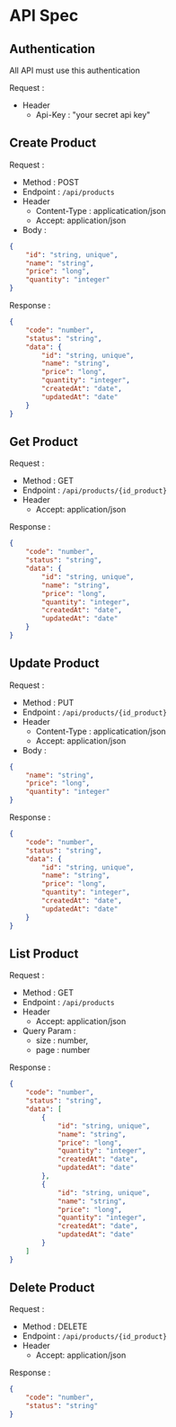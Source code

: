 # API Spec

## Authentication

All API must use this authentication

Request :
- Header
    - Api-Key : "your secret api key"

## Create Product

Request :
- Method : POST
- Endpoint : `/api/products`
- Header
    - Content-Type : applicatication/json
    - Accept: application/json
- Body : 

```json
{
    "id": "string, unique",
    "name": "string",
    "price": "long",
    "quantity": "integer"
}
```

Response :

```json
{
    "code": "number",
    "status": "string",
    "data": {
        "id": "string, unique",
        "name": "string",
        "price": "long",
        "quantity": "integer",
        "createdAt": "date",
        "updatedAt": "date"
    }
}
```

## Get Product

Request :
- Method : GET
- Endpoint : `/api/products/{id_product}`
- Header
    - Accept: application/json

Response :

```json
{
    "code": "number",
    "status": "string",
    "data": {
        "id": "string, unique",
        "name": "string",
        "price": "long",
        "quantity": "integer",
        "createdAt": "date",
        "updatedAt": "date"
    }
}
```

## Update Product

Request :
- Method : PUT
- Endpoint : `/api/products/{id_product}`
- Header
    - Content-Type : applicatication/json
    - Accept: application/json
- Body : 

```json
{
    "name": "string",
    "price": "long",
    "quantity": "integer"
}
```

Response :

```json
{
    "code": "number",
    "status": "string",
    "data": {
        "id": "string, unique",
        "name": "string",
        "price": "long",
        "quantity": "integer",
        "createdAt": "date",
        "updatedAt": "date"
    }
}
```

## List Product

Request :
- Method : GET
- Endpoint : `/api/products`
- Header
    - Accept: application/json
- Query Param :
    - size : number,
    - page : number

Response :

```json
{
    "code": "number",
    "status": "string",
    "data": [
        {
            "id": "string, unique",
            "name": "string",
            "price": "long",
            "quantity": "integer",
            "createdAt": "date",
            "updatedAt": "date"
        },
        {
            "id": "string, unique",
            "name": "string",
            "price": "long",
            "quantity": "integer",
            "createdAt": "date",
            "updatedAt": "date"
        }
    ]
}
```

## Delete Product

Request :
- Method : DELETE
- Endpoint : `/api/products/{id_product}`
- Header
    - Accept: application/json

Response :

```json
{
    "code": "number",
    "status": "string"
}
```